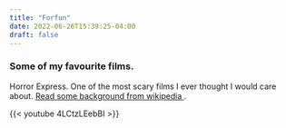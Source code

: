 ```yaml
---
title: "Forfun"
date: 2022-06-26T15:39:25-04:00
draft: false
---
```

### Some of my favourite films.


Horror Express. One of the most scary films I ever thought I would care about. [Read some background from wikipedia ](https://en.wikipedia.org/wiki/Horror_Express).

{{< youtube 4LCtzLEebBI >}}
